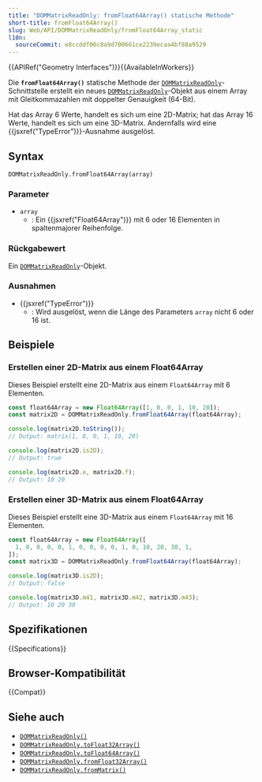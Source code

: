 ```yaml
---
title: "DOMMatrixReadOnly: fromFloat64Array() statische Methode"
short-title: fromFloat64Array()
slug: Web/API/DOMMatrixReadOnly/fromFloat64Array_static
l10n:
  sourceCommit: e8ccddf06c8a9d700661ce2239ecaa4bf88a9529
---
```


{{APIRef("Geometry Interfaces")}}{{AvailableInWorkers}}

Die **`fromFloat64Array()`** statische Methode der [`DOMMatrixReadOnly`](/de/docs/Web/API/DOMMatrixReadOnly)-Schnittstelle erstellt ein neues [`DOMMatrixReadOnly`](/de/docs/Web/API/DOMMatrixReadOnly)-Objekt aus einem Array mit Gleitkommazahlen mit doppelter Genauigkeit (64-Bit).

Hat das Array 6 Werte, handelt es sich um eine 2D-Matrix; hat das Array 16 Werte, handelt es sich um eine 3D-Matrix. Andernfalls wird eine {{jsxref("TypeError")}}-Ausnahme ausgelöst.

## Syntax

```js-nolint
DOMMatrixReadOnly.fromFloat64Array(array)
```

### Parameter

- `array`
  - : Ein {{jsxref("Float64Array")}} mit 6 oder 16 Elementen in spaltenmajorer Reihenfolge.

### Rückgabewert

Ein [`DOMMatrixReadOnly`](/de/docs/Web/API/DOMMatrixReadOnly)-Objekt.

### Ausnahmen

- {{jsxref("TypeError")}}
  - : Wird ausgelöst, wenn die Länge des Parameters `array` nicht 6 oder 16 ist.

## Beispiele

### Erstellen einer 2D-Matrix aus einem Float64Array

Dieses Beispiel erstellt eine 2D-Matrix aus einem `Float64Array` mit 6 Elementen.

```js
const float64Array = new Float64Array([1, 0, 0, 1, 10, 20]);
const matrix2D = DOMMatrixReadOnly.fromFloat64Array(float64Array);

console.log(matrix2D.toString());
// Output: matrix(1, 0, 0, 1, 10, 20)

console.log(matrix2D.is2D);
// Output: true

console.log(matrix2D.e, matrix2D.f);
// Output: 10 20
```

### Erstellen einer 3D-Matrix aus einem Float64Array

Dieses Beispiel erstellt eine 3D-Matrix aus einem `Float64Array` mit 16 Elementen.

```js
const float64Array = new Float64Array([
  1, 0, 0, 0, 0, 1, 0, 0, 0, 0, 1, 0, 10, 20, 30, 1,
]);
const matrix3D = DOMMatrixReadOnly.fromFloat64Array(float64Array);

console.log(matrix3D.is2D);
// Output: false

console.log(matrix3D.m41, matrix3D.m42, matrix3D.m43);
// Output: 10 20 30
```

## Spezifikationen

{{Specifications}}

## Browser-Kompatibilität

{{Compat}}

## Siehe auch

- [`DOMMatrixReadOnly()`](/de/docs/Web/API/DOMMatrixReadOnly/DOMMatrixReadOnly)
- [`DOMMatrixReadOnly.toFloat32Array()`](/de/docs/Web/API/DOMMatrixReadOnly/toFloat32Array)
- [`DOMMatrixReadOnly.toFloat64Array()`](/de/docs/Web/API/DOMMatrixReadOnly/toFloat64Array)
- [`DOMMatrixReadOnly.fromFloat32Array()`](/de/docs/Web/API/DOMMatrixReadOnly/fromFloat32Array_static)
- [`DOMMatrixReadOnly.fromMatrix()`](/de/docs/Web/API/DOMMatrixReadOnly/fromMatrix_static)
